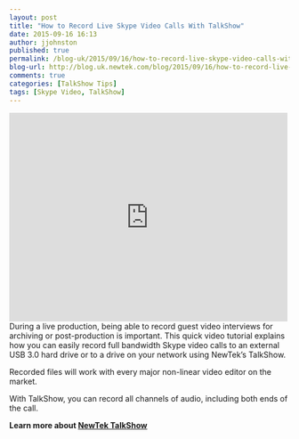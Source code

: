 ```yaml
---
layout: post
title: "How to Record Live Skype Video Calls With TalkShow"
date: 2015-09-16 16:13
author: jjohnston
published: true
permalink: /blog-uk/2015/09/16/how-to-record-live-skype-video-calls-with-talkshow/
blog-url: http://blog.uk.newtek.com/blog/2015/09/16/how-to-record-live-skype-video-calls-with-talkshow/
comments: true
categories: [TalkShow Tips]
tags: [Skype Video, TalkShow]
---
```

<iframe src="https://player.vimeo.com/video/137425006" width="500" height="375" frameborder="0" allowfullscreen="allowfullscreen"></iframe>
During a live production, being able to record guest video interviews for archiving or post-production is important. This quick video tutorial explains how you can easily record full bandwidth Skype video calls to an external USB 3.0 hard drive or to a drive on your network using NewTek’s TalkShow.

Recorded files will work with every major non-linear video editor on the market.

With TalkShow, you can record all channels of audio, including both ends of the call.

**Learn more about <a href="http://www.uk.newtek.com/products/talkshow" target="_blank">NewTek TalkShow</a>**
